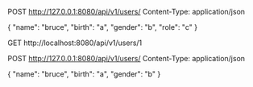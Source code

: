 POST http://127.0.0.1:8080/api/v1/users/
Content-Type: application/json

{
"name": "bruce",
"birth": "a",
"gender": "b",
"role": "c"
}

GET http://localhost:8080/api/v1/users/1



POST http://127.0.0.1:8080/api/v1/users/
Content-Type: application/json

{
"name": "bruce",
"birth": "a",
"gender": "b"
}